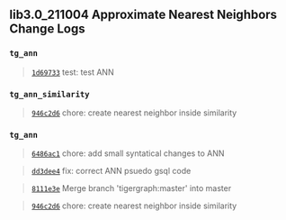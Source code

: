 
## lib3.0_211004 Approximate Nearest Neighbors Change Logs

### `tg_ann`

> [`1d69733`](https://github.com/tigergraph/gsql-graph-algorithms/commit/1d69733095166dd6a8d449e05604b0c9b596756f) test: test ANN



### `tg_ann_similarity`

> [`946c2d6`](https://github.com/tigergraph/gsql-graph-algorithms/commit/946c2d676749ebd9e952cdf75410164fa241fc3c) chore: create nearest neighbor inside similarity

### `tg_ann`

> [`6486ac1`](https://github.com/tigergraph/gsql-graph-algorithms/commit/6486ac196f82de944fe23bb3cb9723aaadabc90c) chore: add small syntatical changes to ANN

> [`dd3dee4`](https://github.com/tigergraph/gsql-graph-algorithms/commit/dd3dee4fd63183f72ca6081270091d339885faa4) fix: correct ANN psuedo gsql code

> [`8111e3e`](https://github.com/tigergraph/gsql-graph-algorithms/commit/8111e3ec8ed946ef9f23a3d62efda53ea1b48e4d) Merge branch 'tigergraph:master' into master

> [`946c2d6`](https://github.com/tigergraph/gsql-graph-algorithms/commit/946c2d676749ebd9e952cdf75410164fa241fc3c) chore: create nearest neighbor inside similarity

